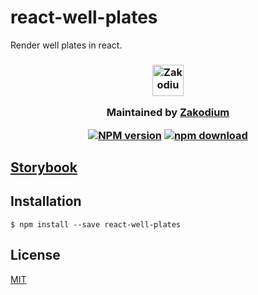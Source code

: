 # react-well-plates

Render well plates in react.

<h3 align="center">

  <a href="https://www.zakodium.com">
    <img src="https://www.zakodium.com/brand/zakodium-logo-white.svg" width="50" alt="Zakodium logo" />
  </a>

  <p>
    Maintained by <a href="https://www.zakodium.com">Zakodium</a>
  </p>

[![NPM version][npm-image]][npm-url]
[![npm download][download-image]][download-url]

</h3>

## [Storybook](https://zakodium-oss.github.io/react-well-plates/)

## Installation

`$ npm install --save react-well-plates`

## License

[MIT](./LICENSE)

[npm-image]: https://img.shields.io/npm/v/react-well-plates.svg?style=flat-square
[npm-url]: https://www.npmjs.com/package/react-well-plates
[download-image]: https://img.shields.io/npm/dm/react-well-plates.svg?style=flat-square
[download-url]: https://www.npmjs.com/package/react-well-plates
